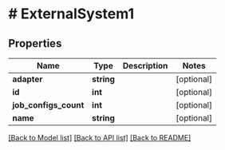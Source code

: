 # # ExternalSystem1

## Properties

Name | Type | Description | Notes
------------ | ------------- | ------------- | -------------
**adapter** | **string** |  | [optional]
**id** | **int** |  | [optional]
**job_configs_count** | **int** |  | [optional]
**name** | **string** |  | [optional]

[[Back to Model list]](../../README.md#models) [[Back to API list]](../../README.md#endpoints) [[Back to README]](../../README.md)
